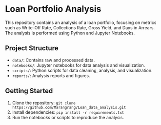 # Loan Portfolio Analysis

This repository contains an analysis of a loan portfolio, focusing on metrics such as Write-Off Rate, Collections Rate, Gross Yield, and Days in Arrears. The analysis is performed using Python and Jupyter Notebooks.

## Project Structure
- `data/`: Contains raw and processed data.
- `notebooks/`: Jupyter notebooks for data analysis and visualization.
- `scripts/`: Python scripts for data cleaning, analysis, and visualization.
- `reports/`: Analysis reports and figures.

## Getting Started
1. Clone the repository: `git clone https://github.com/Marangrang/Loan_data_analysis.git`
2. Install dependencies: `pip install -r requirements.txt`
3. Run the notebooks or scripts to reproduce the analysis.
